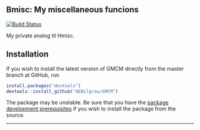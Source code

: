 Bmisc: My miscellaneous funcions
-------------------------------------------------------
[![Build Status](https://api.travis-ci.org/AEBilgrau/Bmisc.svg?branch=master)](https://travis-ci.org/AEBilgrau/Bmisc)

My private analog til Hmisc.

## Installation
If you wish to install the latest version of GMCM directly from the master branch at GitHub, run 

```R
install.packages("devtools")
devtools::install_github("AEBilgrau/GMCM")
```
The package may be unstable. Be sure that you have the 
[package development prerequisites](http://www.rstudio.com/ide/docs/packages/prerequisites) if you wish to install the package from the source.

---
